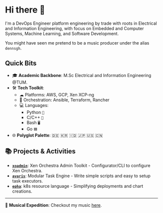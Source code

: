 # Hi there 👋

I'm a DevOps Engineer platform engineering by trade with roots in Electrical and Information Engineering, with focus on Embedded and Computer Systems, Machine Learning, and Software Development. 

You might have seen me pretend to be a music producer under the alias `dennsgh`.

## Quick Bits

- 🎓 **Academic Backbone**: M.Sc Electrical and Information Engineering @TUM.
- 🛠 **Tech Toolkit**:
  - ☁ Platforms: AWS, GCP, Xen XCP-ng
  - 🎡 Orchestration: Ansible, Terraform, Rancher
  - 💻 Languages: 
    - Python `🐍` 
    - C/C++ `💾` 
    - Bash `🖥️` 
    - Go `🟦`
- 🌐 **Polyglot Palette**: 🇩🇪 🇰🇷 🇮🇩 🇯🇵 🇺🇸 🇨🇳

## 📚 Projects & Activities

- **[`xoadmin`](https://github.com/elnissi-io/xoadmin)**: Xen Orchestra Admin Toolkit - Configurator/CLI to configure Xen Orchestra.
- **[`avaris`](https://github.com/avyr-io/avaris)**: Modular Task Engine - Write simple scripts and easy to setup task executors.
- **[`epha`](https://github.com/elnissi-io/epha)**: k8s resource language - Simplifying deployments and chart creations.

---


🎵 **Musical Expedition**: Checkout my music [here](https://www.youtube.com/c/dennsgh).

